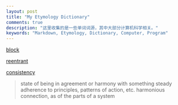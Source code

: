 ```yaml
---
layout: post
title: "My Etymology Dictionary"
comments: true
description: "这里收集的是一些单词词源，其中大部分计算机科学相关。"
keywords: "Markdown, Etymology, Dictionary, Computer, Program"
---
```


[block](https://www.etymonline.com/word/block#etymonline_v_13617)

[reentrant](https://zh.wikipedia.org/wiki/%E5%8F%AF%E9%87%8D%E5%85%A5)

[consistency](https://www.etymonline.com/word/consistency?ref=etymonline_crossreference)
>state of being in agreement or harmony with something
>steady adherence to principles, patterns of action, etc.
>harmonious connection, as of the parts of a system